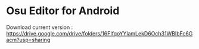 # Osu Editor for Android
Download current version : <https://drive.google.com/drive/folders/16FIfqoYYlamLekD6Och31WBIbFc6Gacm?usp=sharing>
